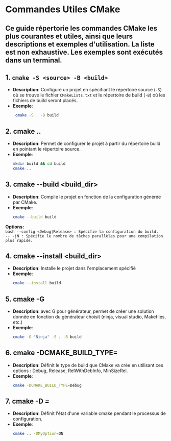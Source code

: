 # Commandes Utiles CMake

Ce guide répertorie les commandes CMake les plus courantes et utiles, ainsi que leurs descriptions et exemples d'utilisation.
La liste est non exhaustive. 
Les exemples sont exécutés dans un terminal.
---

## 1. `cmake -S <source> -B <build>`
- **Description**: Configure un projet en spécifiant le répertoire source (`-S`) où se trouve le fichier `CMakeLists.txt` et le répertoire de build (`-B`) où les fichiers de build seront placés.
- **Exemple**:
  ```bash 
   cmake -S . -B build
  ```

## 2. cmake ..
- **Description**: Permet de configurer le projet à partir du répertoire build en pointant le répertoire source.
- **Exemple**:
  ```bash 
  mkdir build && cd build  
  cmake ..
  ```

## 3. cmake --build <build_dir>
- **Description**: Compile le projet en fonction de la configuration générée par CMake.
- **Exemple**:
   ```bash 
  cmake --build build
   ```
**Options:**  
    ```bash
    --config <Debug|Release> : Spécifie la configuration du build.  
    -- -jN : Spécifie le nombre de tâches parallèles pour une compilation plus rapide.
    ```

## 4. cmake --install <build_dir>
  - **Description**: Installe le projet dans l'emplacement spécifié
  - **Exemple**:
    ```bash  
    cmake --install build
    ```

## 5. cmake -G <generator>
- **Description**: avec G pour générateur, permet de créer une solution donnée en fonction du générateur choisit (ninja, visual studio, Makefiles, etc.)
- **Exemple**:
  ```bash  
  cmake -G "Ninja" -S . -B build
  ``` 

## 6. cmake -DCMAKE_BUILD_TYPE=<type>
- **Description**: Définit le type de build que CMake va crée en utilisant ces options : Debug, Release, RelWithDebInfo, MinSizeRel.
- **Exemple**:
  ```bash  
  cmake -DCMAKE_BUILD_TYPE=Debug
  ```

## 7. cmake -D <var>=<value>
- **Description**: Définit l'état d'une variable cmake pendant le processus de configuration.
- **Exemple**:
  ```bash  
  cmake .. -DMyOption=ON
  ```
